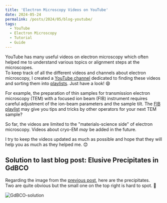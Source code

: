 ```yaml
---
title: 'Electron Microscopy Videos on YouTube'
date: 2024-05-24
permalink: /posts/2024/05/blog-youtube/
tags:
  - YouTube
  - Electron Microscopy
  - Tutorial
  - Guide
---
```


YouTube has many useful videos on electron microscopy which often helped me to understand various topics or alignment steps at the microscopes.  
To keep track of all the different videos and channels about electron microscopy, I created a [YouTube channel](https://www.youtube.com/channel/UCCbqfcoszQ_Y22VEyQUMLWg) dedicated to finding these videos and sorting them into [playlists](https://www.youtube.com/@electronmicroscopist1986/playlists). Just have a look! 😄

For example, the preparation of thin samples for transmission electron microscopy (TEM) with a focused ion beam (FIB) instrument requires careful adjustment of the ion-beam parameters and the sample tilt. The [FIB playlist](https://www.youtube.com/playlist?list=PLZrszlEq11znXZu5GivWIGFbEy5h5hCNF) may give you tips and tricks by other operators for your next TEM sample?  

So far, the videos are limited to the "materials-science side" of electron microscopy. Videos about cryo-EM *may* be added in the future.

I try to keep the videos updated as much as possible and hope that they will help you as much as they helped me. 😊

Solution to last blog post: Elusive Precipitates in GdBCO
------

Regarding the image from the [previous post](https://lukmuk.github.io//posts/2024/05/blog-welcome-post/), here are the precipitates.   
Two are quite obvious but the small one on the top right is hard to spot. 👻

![GdBCO-solution](/images/blog/gdbco-haadf-solution.png)
